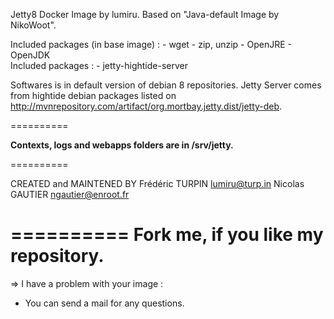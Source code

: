 Jetty8 Docker Image by lumiru.
	Based on "Java-default Image by NikoWoot".

Included packages (in base image) : - wget
									- zip, unzip
									- OpenJRE
									- OpenJDK		
Included packages : - jetty-hightide-server

Softwares is in default version of debian 8 repositories.
Jetty Server comes from hightide debian packages listed on http://mvnrepository.com/artifact/org.mortbay.jetty.dist/jetty-deb.

==========

**Contexts, logs and webapps folders are in /srv/jetty.**

==========

CREATED and MAINTENED BY
Frédéric TURPIN <lumiru@turp.in>
Nicolas GAUTIER <ngautier@enroot.fr>

==========
	Fork me, if you like my repository.
==========

=> I have a problem with your image :
- You can send a mail for any questions.